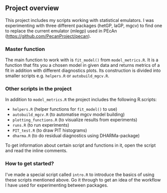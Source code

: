 ## Project overview
This project includes my scripts working with statistical emulators. I was experimenting with three different packages (hetGP, laGP, mgcv) to find one to replace the current emulator (mlegp) used in PEcAn (https://github.com/PecanProject/pecan).

### Master function
The main function to work with is `fit_model()` from `model_metrics.R`. It is a function that fits you a chosen model in given data and returns metrics of a fit in addition with different diagnostics plots. Its construction is divided into smaller scripts e.g. `helpers.R` or `autobuild_mgcv.R`.

### Other scripts in the project
In addition to `model_metrics.R` the project includes the following R.scripts:
* `helpers.R` (helper functions for `fit_model()` to use)
* `autobuild_mgcv.R` (to automatise mgcv model building)
* `plotting_functions.R` (to visualize results from experiments)
* `runs.R` (to run experiments)
* `PIT_test.R` (to draw PIT histograms)
* `dharma.R` (to do residual diagnostics using DHARMa-package)

To get information about certain script and functions in it, open the script and read the inline comments.

### How to get started?
I've made a special script called `intro.R` to introduce the basics of using these scripts mentioned above. Go it through to get an idea of the workflow I have used for experimenting between packages.
